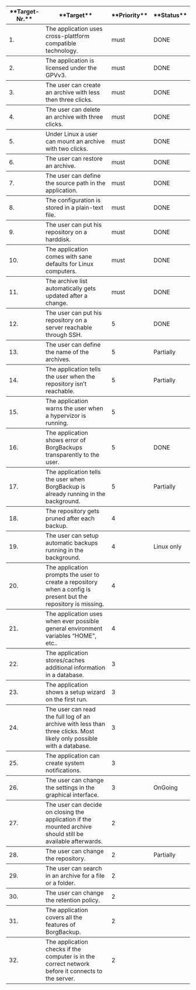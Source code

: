 
<table>


<colgroup>
<col  class="org-right">

<col  class="org-left">

<col  class="org-right">

<col  class="org-left">
</colgroup>
<thead>
<tr>
<th scope="col" class="org-right">**Target-Nr.**</th>
<th scope="col" class="org-left">**Target**</th>
<th scope="col" class="org-right">**Priority**</th>
<th scope="col" class="org-left">**Status**</th>
</tr>
</thead>

<tbody>
<tr>
<td class="org-right">1.</td>
<td class="org-left">The application uses cross-plattform compatible technology.</td>
<td class="org-right">must</td>
<td class="org-left">DONE</td>
</tr>
</tbody>

<tbody>
<tr>
<td class="org-right">2.</td>
<td class="org-left">The application is licensed under the GPVv3.</td>
<td class="org-right">must</td>
<td class="org-left">DONE</td>
</tr>
</tbody>

<tbody>
<tr>
<td class="org-right">3.</td>
<td class="org-left">The user can create an archive with less then three clicks.</td>
<td class="org-right">must</td>
<td class="org-left">DONE</td>
</tr>
</tbody>

<tbody>
<tr>
<td class="org-right">4.</td>
<td class="org-left">The user can delete an archive with three clicks.</td>
<td class="org-right">must</td>
<td class="org-left">DONE</td>
</tr>
</tbody>

<tbody>
<tr>
<td class="org-right">5.</td>
<td class="org-left">Under Linux a user can mount an archive with two clicks.</td>
<td class="org-right">must</td>
<td class="org-left">DONE</td>
</tr>
</tbody>

<tbody>
<tr>
<td class="org-right">6.</td>
<td class="org-left">The user can restore an archive.</td>
<td class="org-right">must</td>
<td class="org-left">DONE</td>
</tr>
</tbody>

<tbody>
<tr>
<td class="org-right">7.</td>
<td class="org-left">The user can define the source path in the application.</td>
<td class="org-right">must</td>
<td class="org-left">DONE</td>
</tr>
</tbody>

<tbody>
<tr>
<td class="org-right">8.</td>
<td class="org-left">The configuration is stored in a plain-text file.</td>
<td class="org-right">must</td>
<td class="org-left">DONE</td>
</tr>
</tbody>

<tbody>
<tr>
<td class="org-right">9.</td>
<td class="org-left">The user can put his repository on a harddisk.</td>
<td class="org-right">must</td>
<td class="org-left">DONE</td>
</tr>
</tbody>

<tbody>
<tr>
<td class="org-right">10.</td>
<td class="org-left">The application comes with sane defaults for Linux computers.</td>
<td class="org-right">must</td>
<td class="org-left">DONE</td>
</tr>
</tbody>

<tbody>
<tr>
<td class="org-right">11.</td>
<td class="org-left">The archive list automatically gets updated after a change.</td>
<td class="org-right">must</td>
<td class="org-left">DONE</td>
</tr>
</tbody>

<tbody>
<tr>
<td class="org-right">12.</td>
<td class="org-left">The user can put his repository on a server reachable through SSH.</td>
<td class="org-right">5</td>
<td class="org-left">DONE</td>
</tr>
</tbody>

<tbody>
<tr>
<td class="org-right">13.</td>
<td class="org-left">The user can define the name of the archives.</td>
<td class="org-right">5</td>
<td class="org-left">Partially</td>
</tr>
</tbody>

<tbody>
<tr>
<td class="org-right">14.</td>
<td class="org-left">The application tells the user when the repository isn&rsquo;t reachable.</td>
<td class="org-right">5</td>
<td class="org-left">Partially</td>
</tr>
</tbody>

<tbody>
<tr>
<td class="org-right">15.</td>
<td class="org-left">The application warns the user when a hypervizor is running.</td>
<td class="org-right">5</td>
<td class="org-left">&#xa0;</td>
</tr>
</tbody>

<tbody>
<tr>
<td class="org-right">16.</td>
<td class="org-left">The application shows error of BorgBackups transparently to the user.</td>
<td class="org-right">5</td>
<td class="org-left">DONE</td>
</tr>
</tbody>

<tbody>
<tr>
<td class="org-right">17.</td>
<td class="org-left">The application tells the user when BorgBackup is already running in the background.</td>
<td class="org-right">5</td>
<td class="org-left">Partially</td>
</tr>
</tbody>

<tbody>
<tr>
<td class="org-right">18.</td>
<td class="org-left">The repository gets pruned after each backup.</td>
<td class="org-right">4</td>
<td class="org-left">&#xa0;</td>
</tr>
</tbody>

<tbody>
<tr>
<td class="org-right">19.</td>
<td class="org-left">The user can setup automatic backups running in the background.</td>
<td class="org-right">4</td>
<td class="org-left">Linux only</td>
</tr>
</tbody>

<tbody>
<tr>
<td class="org-right">20.</td>
<td class="org-left">The application prompts the user to create a repository when a config is present but the repository is missing.</td>
<td class="org-right">4</td>
<td class="org-left">&#xa0;</td>
</tr>
</tbody>

<tbody>
<tr>
<td class="org-right">21.</td>
<td class="org-left">The application uses when ever possible general environment variables &ldquo;HOME&rdquo;, etc..</td>
<td class="org-right">4</td>
<td class="org-left">&#xa0;</td>
</tr>
</tbody>

<tbody>
<tr>
<td class="org-right">22.</td>
<td class="org-left">The application stores/caches additional information in a database.</td>
<td class="org-right">3</td>
<td class="org-left">&#xa0;</td>
</tr>
</tbody>

<tbody>
<tr>
<td class="org-right">23.</td>
<td class="org-left">The application shows a setup wizard on the first run.</td>
<td class="org-right">3</td>
<td class="org-left">&#xa0;</td>
</tr>
</tbody>

<tbody>
<tr>
<td class="org-right">24.</td>
<td class="org-left">The user can read the full log of an archive with less than three clicks. Most likely only possible with a database.</td>
<td class="org-right">3</td>
<td class="org-left">&#xa0;</td>
</tr>
</tbody>

<tbody>
<tr>
<td class="org-right">25.</td>
<td class="org-left">The application can create system notifications.</td>
<td class="org-right">3</td>
<td class="org-left">&#xa0;</td>
</tr>
</tbody>

<tbody>
<tr>
<td class="org-right">26.</td>
<td class="org-left">The user can change the settings in the graphical interface.</td>
<td class="org-right">3</td>
<td class="org-left">OnGoing</td>
</tr>
</tbody>

<tbody>
<tr>
<td class="org-right">27.</td>
<td class="org-left">The user can decide on closing the application if the mounted archive should still be available afterwards.</td>
<td class="org-right">2</td>
<td class="org-left">&#xa0;</td>
</tr>
</tbody>

<tbody>
<tr>
<td class="org-right">28.</td>
<td class="org-left">The user can change the repository.</td>
<td class="org-right">2</td>
<td class="org-left">Partially</td>
</tr>
</tbody>

<tbody>
<tr>
<td class="org-right">29.</td>
<td class="org-left">The user can search in an archive for a file or a folder.</td>
<td class="org-right">2</td>
<td class="org-left">&#xa0;</td>
</tr>
</tbody>

<tbody>
<tr>
<td class="org-right">30.</td>
<td class="org-left">The user can change the retention policy.</td>
<td class="org-right">2</td>
<td class="org-left">&#xa0;</td>
</tr>
</tbody>

<tbody>
<tr>
<td class="org-right">31.</td>
<td class="org-left">The application covers all the features of BorgBackup.</td>
<td class="org-right">2</td>
<td class="org-left">&#xa0;</td>
</tr>
</tbody>

<tbody>
<tr>
<td class="org-right">32.</td>
<td class="org-left">The application checks if the computer is in the correct network before it connects to the server.</td>
<td class="org-right">2</td>
<td class="org-left">&#xa0;</td>
</tr>
</tbody>
</table>

